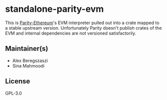 # standalone-parity-evm

This is [Parity-Ethereum](https://github.com/paritytech/parity-ethereum)'s EVM interpreter
pulled out into a crate mapped to a stable upstream version. Unfortunately Parity doesn't
publish crates of the EVM and internal dependencies are not versioned satisfactorily.

## Maintainer(s)

- Alex Beregszaszi
- Sina Mahmoodi

## License

GPL-3.0
